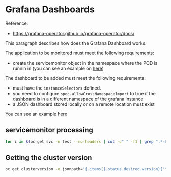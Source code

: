 # Grafana Dashboards
<!-- markdownlint-disable MD004 MD034 -->

Reference:

* https://grafana-operator.github.io/grafana-operator/docs/

This paragraph describes how does the Grafana Dashboard works.

The application to be monitored must meet the following requirements:

* create the servicemonitor object in the namespace where the POD is runnin in (you can see an example on [here](../servicemonitor/dedalus.servicemonitor.yaml))

The dashboard to be added must meet the following requirements:

* must have the `instanceSelectors` defined.
* you need to configure `spec.allowCrossNamespaceImport` to true if the dashboard is in a different namespace of the grafana instance
* a JSON dashboard stored locally or on a remote location must exist

You can see an example [here](./example/grafana_dashboard_advanced_selectable.yaml)

## servicemonitor processing

```bash
for i in $(oc get svc -n test --no-headers | cut -d" " -f1 | grep ".*-8080-tcp"); do echo -e "$i";oc get svc $i --no-headers -n test -o=jsonpath='{.spec.ports[?(@.name=="8080-tcp")].name}'> /dev/null;done
```

## Getting the cluster version

```bash
oc get clusterversion -o jsonpath='{.items[].status.desired.version}{"\n"}' | cut -d. -f1,2
```
